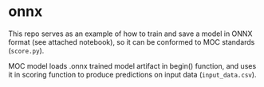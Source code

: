 # onnx

This repo serves as an example of how to train and save a model in ONNX format (see attached notebook), so it can be conformed to MOC standards (`score.py`).

MOC model loads .onnx trained model artifact in begin() function, and uses it in scoring function to produce predictions on input data (`input_data.csv`).